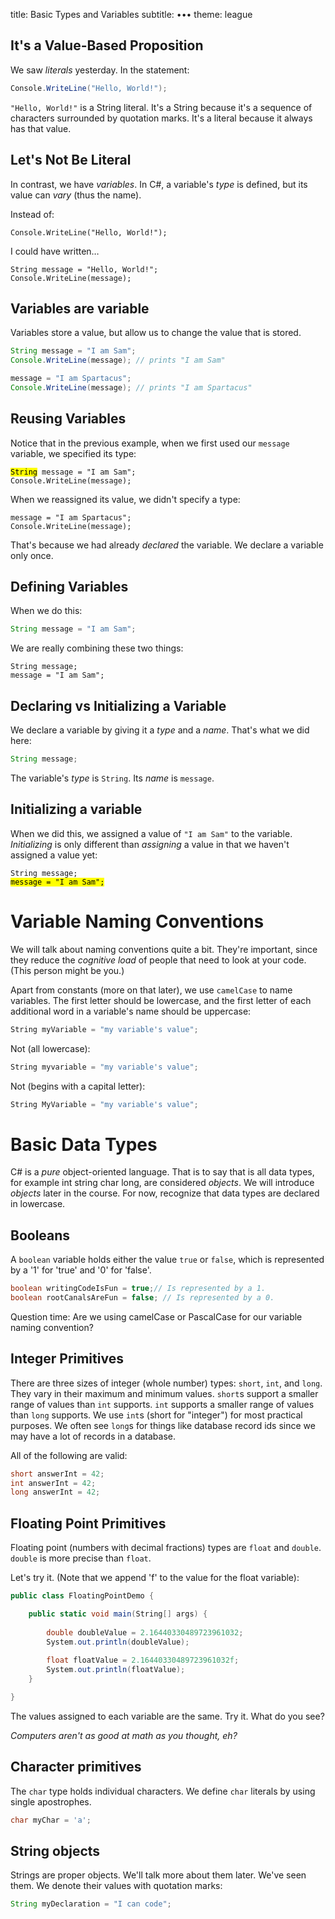 title: Basic Types and Variables
subtitle: •••
theme: league

## It's a Value-Based Proposition

We saw *literals* yesterday. In the statement:

```C#
Console.WriteLine("Hello, World!");
```

`"Hello, World!"` is a String literal. It's a String because it's a sequence of characters surrounded by quotation marks. It's a literal because it always has that value.

## Let's Not Be Literal

In contrast, we have *variables*. In C#, a variable's *type* is defined, but its value can *vary* (thus the name).

<div class="fragment">
<p>Instead of:</p>

<pre><code class="language-C# hljs">Console.WriteLine("Hello, World!");
</code></pre>
</div>

<div class="fragment">
<p>I could have written…</p>
<pre><code class="language-C# hljs">String message = "Hello, World!";
Console.WriteLine(message);</code></pre>
</div>

## Variables are variable

Variables store a value, but allow us to change the value that is stored.

```java
String message = "I am Sam";
Console.WriteLine(message); // prints "I am Sam"

message = "I am Spartacus";
Console.WriteLine(message); // prints "I am Spartacus"
```

## Reusing Variables

Notice that in the previous example, when we first used our `message` variable, we specified its type:

<pre><code class="language-C# hljs" data-noescape><mark>String</mark> message = "I am Sam";
Console.WriteLine(message);</code></pre>

<div class="fragment">
<p>When we reassigned its value, we didn't specify a type:</p>
<pre><code class="language-C# hljs" data-noescape>message = "I am Spartacus";
Console.WriteLine(message);</code></pre>

That's because we had already <em>declared</em> the variable. We declare a variable only once.
</div>

## Defining Variables

When we do this:
```java
String message = "I am Sam";
```

<div class="fragment">
<p>We are really combining these two things:</p>
<pre><code class="language-java hljs">String message;
message = "I am Sam";</code></pre>
</div>

## Declaring vs Initializing a Variable

We declare a variable by giving it a *type* and a *name*. That's what we did here:

```java
String message;
```

The variable's *type* is `String`. Its *name* is `message`.

## Initializing a variable

When we did this, we assigned a value of `"I am Sam"` to the variable. *Initializing* is only different than *assigning* a value in that we haven't assigned a value yet:

<pre><code class="language-java hljs" data-noescape>String message;
<mark>message = "I am Sam";</mark></code></pre>

# Variable Naming Conventions

We will talk about naming conventions quite a bit. They're important, since they reduce the *cognitive load* of people that need to look at your code. (This person might be you.)

Apart from constants (more on that later), we use `camelCase` to name variables. The first letter should be lowercase, and the first letter of each additional word in a variable's name should be uppercase:

```C#
String myVariable = "my variable's value";
```

Not (all lowercase):
```C#
String myvariable = "my variable's value";
```

Not (begins with a capital letter):
```C#
String MyVariable = "my variable's value";
```

# Basic Data Types

C# is a *pure* object-oriented language. That is to say that is all data types, for example int string char long, are considered *objects*. We will introduce *objects* later in the course. For now, recognize that data types are declared in lowercase.

## Booleans

A `boolean` variable holds either the value `true` or `false`, which is represented by a '1' for 'true' and '0' for 'false'.

```java
boolean writingCodeIsFun = true;// Is represented by a 1.
boolean rootCanalsAreFun = false; // Is represented by a 0.
```
Question time: Are we using camelCase or PascalCase for our variable naming convention?

## Integer Primitives

There are three sizes of integer (whole number) types: `short`, `int`, and `long`. They vary in their maximum and minimum values. `short`s support a smaller range of values than `int` supports. `int` supports a smaller range of values than `long` supports. We use `int`s (short for "integer") for most practical purposes. We often see `long`s for things like database record ids since we may have a lot of records in a database.

All of the following are valid:

```C#
short answerInt = 42;
int answerInt = 42;
long answerInt = 42;
```

## Floating Point Primitives

Floating point (numbers with decimal fractions) types are `float` and `double`. `double` is more precise than `float`.

Let's try it. (Note that we append 'f' to the value for the float variable):

```C#
public class FloatingPointDemo {

	public static void main(String[] args) {
		
		double doubleValue = 2.16440330489723961032;
		System.out.println(doubleValue);
		
		float floatValue = 2.16440330489723961032f;
		System.out.println(floatValue);
	}

}
```

The values assigned to each variable are the same. Try it. What do you see?

*Computers aren't as good at math as you thought, eh?*

## Character primitives

The `char` type holds individual characters. We define `char` literals by using single apostrophes.

```java
char myChar = 'a';
```


## String objects

Strings are proper objects. We'll talk more about them later. We've seen them. We denote their values with quotation marks:

```java
String myDeclaration = "I can code";
```